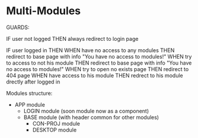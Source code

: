 # Multi-Modules


GUARDS:

IF user not logged
THEN always redirect to login page

IF user logged in
THEN
  WHEN have no access to any modules 
    THEN redirect to base page with info "You have no access to modules!"
  WHEN try to access to not his module 
    THEN redirect to base page with info "You have no access to modules!" 
  WHEN try to open no exists page
    THEN redirect to 404 page
  WHEN have access to his module 
    THEN redrect to his module drectly after logged in
    
     
    
Modules structure:

- APP module
  - LOGIN module (soon module now as a component)
  - BASE module (with header common for other modules)
       - CON-PROJ module
       - DESKTOP module

